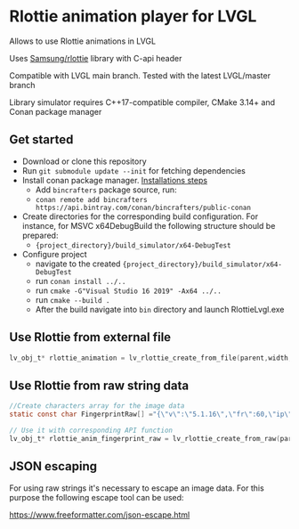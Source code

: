 # Rlottie animation player for LVGL

Allows to use Rlottie animations in LVGL

Uses [Samsung/rlottie](https://github.com/Samsung/rlottie) library with C-api header

Compatible with LVGL main branch. Tested with the latest LVGL/master branch

Library simulator requires C++17-compatible compiler, CMake 3.14+ and Conan package manager

## Get started

- Download or clone this repository
- Run `git submodule update --init` for fetching dependencies
- Install conan package manager. [Installations steps](https://docs.conan.io/en/latest/installation.html)
  - Add `bincrafters`  package source, run:
  - `conan remote add bincrafters https://api.bintray.com/conan/bincrafters/public-conan`
- Create directories for the corresponding build configuration. For instance, for MSVC x64DebugBuild the following structure should be prepared:
  - `{project_directory}/build_simulator/x64-DebugTest`
- Configure project
  - navigate to the created `{project_directory}/build_simulator/x64-DebugTest`
  - run `conan install ../..`
  - run `cmake -G"Visual Studio 16 2019" -Ax64 ../..`
  - run `cmake --build .`
  - After the build navigate into `bin` directory and launch RlottieLvgl.exe



## Use Rlottie from external file

```c
lv_obj_t* rlottie_animation = lv_rlottie_create_from_file(parent,width,height, "Path/to/resource/insta_camera.json");
```



## Use Rlottie from raw string data

```c
//Create characters array for the image data
static const char FingerprintRaw[] ="{\"v\":\"5.1.16\",\"fr\":60,\"ip\":0,\"op\":154,\"w\":800,\"h\":600,\"nm\":\"Fingerprint... a lot of JSON items";

// Use it with corresponding API function
lv_obj_t* rlottie_anim_fingerprint_raw = lv_rlottie_create_from_raw(parent, width, height, FingerprintRaw);
```



## JSON escaping

For using raw strings it's necessary to escape an image data. For this purpose the following escape tool can be used:

https://www.freeformatter.com/json-escape.html

